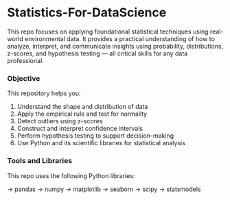 # Statistics-For-DataScience

This repo focuses on applying foundational statistical techniques using real-world environmental data. It provides a practical understanding of how to analyze, interpret, and communicate insights using probability, distributions, z-scores, and hypothesis testing — all critical skills for any data professional.

### Objective

This repository helps you:

 1. Understand the shape and distribution of data
 2. Apply the empirical rule and test for normality
 3. Detect outliers using z-scores
 4. Construct and interpret confidence intervals
 5. Perform hypothesis testing to support decision-making
 6. Use Python and its scientific libraries for statistical analysis



### Tools and Libraries

This repo uses the following Python libraries:

 -> pandas 
 -> numpy
 -> matplotlib
 -> seaborn
 -> scipy
 -> statsmodels
